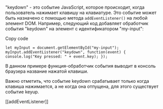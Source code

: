"keydown" - это событие JavaScript, которое происходит, когда пользователь нажимает клавишу на клавиатуре. Это событие может быть назначено с помощью метода `addEventListener()` на любой элемент DOM. Например, следующий код добавляет обработчик события "keydown" на элемент с идентификатором "my-input":

Copy code

`let myInput = document.getElementById("my-input"); myInput.addEventListener("keydown", function(event) {     console.log("Key pressed: " + event.key); });`

В данном примере функция-обработчик события выводит в консоль браузера название нажатой клавиши.

Важно отметить, что событие keydown срабатывает только когда клавиша нажимается, а не когда она отпущена, для этого существует событие keyup.

[[addEventListener]]